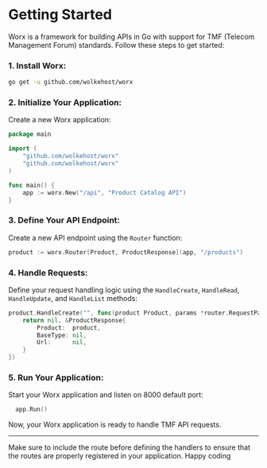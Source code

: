 

# Getting Started

Worx is a framework for building APIs in Go with support for TMF (Telecom Management Forum) standards. Follow these steps to get started:

### 1. Install Worx:

```bash
go get -u github.com/wolkehost/worx
```

### 2. Initialize Your Application:

Create a new Worx application:

```go
package main

import (
	"github.com/wolkehost/worx"
	"github.com/wolkehost/worx"
)

func main() {
	app := worx.New("/api", "Product Catalog API")
}
```

### 3. Define Your API Endpoint:

Create a new API endpoint using the `Router` function:

```go
product := worx.Router[Product, ProductResponse](app, "/products")
```



### 4. Handle Requests:

Define your request handling logic using the `HandleCreate`, `HandleRead`, `HandleUpdate`, and `HandleList` methods:

```go
product.HandleCreate("", func(product Product, params *router.RequestParams) (*router.ProcessorError, *ProductResponse) {
	return nil, &ProductResponse{
		Product:  product,
		BaseType: nil,
		Url:      nil,
	}
})
```

### 5. Run Your Application:

Start your Worx application and listen on 8000 default port:

```go
  app.Run()

```

Now, your Worx application is ready to handle TMF API requests.

--- 

Make sure to include the route before defining the handlers to ensure that the routes are properly registered in your application. Happy coding